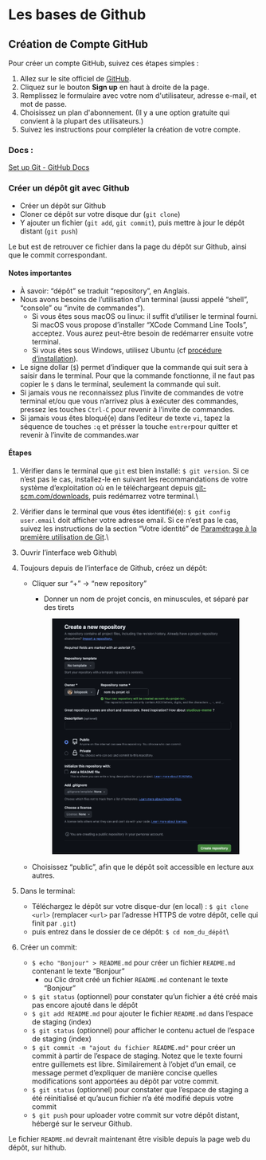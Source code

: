 # Les bases de Github

## Création de Compte GitHub

Pour créer un compte GitHub, suivez ces étapes simples :

1. Allez sur le site officiel de [GitHub](https://github.com).
2. Cliquez sur le bouton **Sign up** en haut à droite de la page.
3. Remplissez le formulaire avec votre nom d'utilisateur, adresse e-mail, et mot de passe.
4. Choisissez un plan d'abonnement. (Il y a une option gratuite qui convient à la plupart des utilisateurs.)
5. Suivez les instructions pour compléter la création de votre compte.

### Docs :

[Set up Git - GitHub Docs](https://docs.github.com/en/get-started/getting-started-with-git/set-up-git?email\_source=welcome)



### Créer un dépôt git avec Github

* Créer un dépôt sur Github
* Cloner ce dépôt sur votre disque dur (`git clone`)
* Y ajouter un fichier (`git add`, `git commit`), puis mettre à jour le dépôt distant (`git push`)

Le but est de retrouver ce fichier dans la page du dépôt sur Github, ainsi que le commit correspondant.

#### **Notes importantes**

* À savoir: “dépôt” se traduit “repository”, en Anglais.
* Nous avons besoins de l’utilisation d’un terminal (aussi appelé “shell”, “console” ou “invite de commandes”).
  * Si vous êtes sous macOS ou linux: il suffit d’utiliser le terminal fourni. Si macOS vous propose d’installer “XCode Command Line Tools”, acceptez. Vous aurez peut-être besoin de redémarrer ensuite votre terminal.
  * Si vous êtes sous Windows, utilisez Ubuntu (cf [procédure d’installation](https://docs.microsoft.com/fr-fr/windows/wsl/install-win10)).
* Le signe dollar (`$`) permet d’indiquer que la commande qui suit sera à saisir dans le terminal. Pour que la commande fonctionne, il ne faut pas copier le `$` dans le terminal, seulement la commande qui suit.
* Si jamais vous ne reconnaissez plus l’invite de commandes de votre terminal et/ou que vous n’arrivez plus à exécuter des commandes, pressez les touches `Ctrl-C` pour revenir à l’invite de commandes.
* Si jamais vous êtes bloqué(e) dans l’editeur de texte `vi`, tapez la séquence de touches `:q` et présser la touche `entrer`pour quitter et revenir à l’invite de commandes.war

#### **Étapes**

1. Vérifier dans le terminal que `git` est bien installé: `$ git version`. Si ce n’est pas le cas, installez-le en suivant les recommandations de votre système d’exploitation où en le téléchargeant depuis [git-scm.com/downloads](https://git-scm.com/downloads), puis redémarrez votre terminal.\

2. Vérifier dans le terminal que vous êtes identifié(e): `$ git config user.email` doit afficher votre adresse email. Si ce n’est pas le cas, suivez les instructions de la section “Votre identité” de [Paramétrage à la première utilisation de Git](https://git-scm.com/book/fr/v2/D%C3%A9marrage-rapide-Param%C3%A9trage-%C3%A0-la-premi%C3%A8re-utilisation-de-Git).\

3. Ouvrir l’interface web Github\

4.  Toujours depuis de l’interface de Github, créez un dépôt:

    *   Cliquer sur “+” → “new repository”

        * Donner un nom de projet concis, en minuscules, et séparé par des tirets



        <figure><img src="../.gitbook/assets/Capture_decran_2024 03 24_a_23.13.36.png" alt=""><figcaption></figcaption></figure>
    * Choisissez “public”, afin que le dépôt soit accessible en lecture aux autres.


5. Dans le terminal:
   * Téléchargez le dépôt sur votre disque-dur (en local) : `$ git clone <url>` (remplacer `<url>` par l’adresse HTTPS de votre dépôt, celle qui finit par `.git`)
   * puis entrez dans le dossier de ce dépôt: `$ cd nom_du_dépôt`\

6. Créer un commit:
   * `$ echo "Bonjour" > README.md` pour créer un fichier `README.md` contenant le texte “Bonjour”
     * ou Clic droit créé un fichier `README.md` contenant le texte “Bonjour”
   * `$ git status` (optionnel) pour constater qu’un fichier a été créé mais pas encore ajouté dans le dépôt
   * `$ git add README.md` pour ajouter le fichier `README.md` dans l’espace de staging (index)
   * `$ git status` (optionnel) pour afficher le contenu actuel de l’espace de staging (index)
   * `$ git commit -m "ajout du fichier README.md"` pour créer un commit à partir de l’espace de staging. Notez que le texte fourni entre guillemets est libre. Similairement à l’objet d’un email, ce message permet d’expliquer de manière concise quelles modifications sont apportées au dépôt par votre commit.
   * `$ git status` (optionnel) pour constater que l’espace de staging a été réinitialisé et qu’aucun fichier n’a été modifié depuis votre commit
   * `$ git push` pour uploader votre commit sur votre dépôt distant, hébergé sur le serveur Github.



Le fichier `README.md` devrait maintenant être visible depuis la page web du dépôt, sur hithub.
